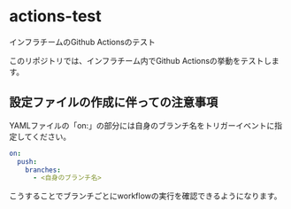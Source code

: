 # actions-test
インフラチームのGithub Actionsのテスト

このリポジトリでは、インフラチーム内でGithub Actionsの挙動をテストします。

## 設定ファイルの作成に伴っての注意事項
YAMLファイルの「on:」の部分には自身のブランチ名をトリガーイベントに指定してください。

```yaml
on:
  push:
    branches: 
      - <自身のブランチ名>
```
こうすることでブランチごとにworkflowの実行を確認できるようになります。
